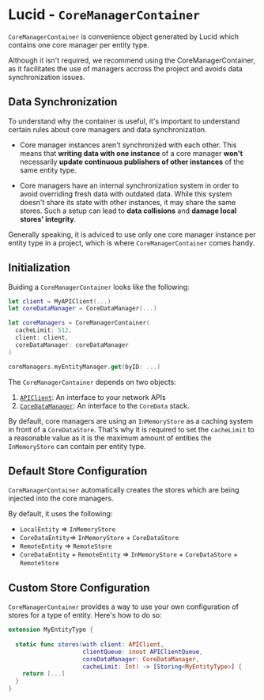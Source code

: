 # Lucid - `CoreManagerContainer`

`CoreManagerContainer` is convenience object generated by Lucid which contains one core manager per entity type.

Although it isn't required, we recommend using the CoreManagerContainer, as it facilitates the use of managers accross the project and avoids data synchronization issues.

## Data Synchronization

To understand why the container is useful, it's important to understand certain rules about core managers and data synchronization.

- Core manager instances aren't synchronized with each other. This means that **writing data with one instance** of a core manager **won't** necessarily **update continuous publishers of other instances** of the same entity type.

- Core managers have an internal synchronization system in order to avoid overriding fresh data with outdated data. While this system doesn't share its state with other instances, it may share the same stores. Such a setup can lead to **data collisions** and **damage local stores' integrity**.

Generally speaking, it is adviced to use only one core manager instance per entity type in a project, which is where `CoreManagerContainer` comes handy.

## Initialization

Buiding a `CoreManagerContainer` looks like the following:

```swift
let client = MyAPIClient(...)
let coreDataManager = CoreDataManager(...)

let coreManagers = CoreManagerContainer(
  cacheLimit: 512,
  client: client,
  coreDataManager: coreDataManager
)

coreManagers.myEntityManager.get(byID: ...)
```

The `CoreManagerContainer` depends on two objects:

1. [`APIClient`](./Client.md): An interface to your network APIs
2. [`CoreDataManager`](./CoreData.md): An interface to the `CoreData` stack.

By default, core managers are using an `InMemoryStore` as a caching system in front of a `CoreDataStore`. That's why it is required to set the `cacheLimit` to a reasonable value as it is the maximum amount of entities the `InMemoryStore` can contain per entity type.

## Default Store Configuration

`CoreManagerContainer` automatically creates the stores which are being injected into the core managers. 

By default, it uses the following:

- `LocalEntity` => `InMemoryStore`
- `CoreDataEntity`=> `InMemoryStore` + `CoreDataStore`
- `RemoteEntity` => `RemoteStore`
- `CoreDataEntity` + `RemoteEntity` => `InMemoryStore` + `CoreDataStore` + `RemoteStore`

## Custom Store Configuration

`CoreManagerContainer` provides a way to use your own configuration of stores for a type of entity. Here's how to do so:

```swift
extension MyEntityType {
  
  static func stores(with client: APIClient,
                     clientQueue: inout APIClientQueue,
                     coreDataManager: CoreDataManager,
                     cacheLimit: Int) -> [Storing<MyEntityType>] { 
    return [...]
  }
}
```
